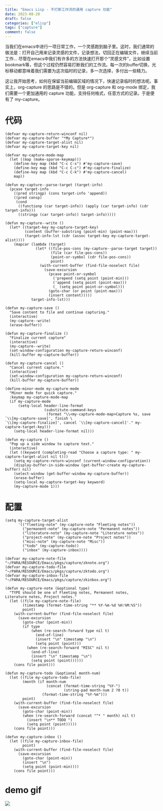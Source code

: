 ```yaml
---
title: "Emacs Lisp - 不打断工作流的通用 capture 功能"
date: 2023-08-20
draft: false
categories: ["elisp"]
tags: ["capture"]
comment: false
---
```


当我们在emacs中进行一项日常工作，一个灵感跑到脑子里。这时，我们通常的做法是：打开自己用来记录灵感的文件，记录想法，切回正在编辑文件，继续当前工作... 尽管在emacs中我们有许多的方法快速打开那个“灵感文件”，比如设置bookmark等，但这个过程仍然容易打断我们的工作流。每一次的buffer切换，光标移动都意味着我们需要为这次临时的记录，多一次选择，多付出一些精力。

这让我开始思考，如何在保留当前编辑区域的情况下，快速记录临时的想法呢。事实上，org-capture 的思路是不错的。但是 org-capture 和 org-mode 绑定，我们需要一个更加通用的 capture 功能，支持任何格式，任意方式的记录。于是便有了 my-capture。

# 代码

    (defvar my-capture-return-winconf nil)
    (defvar my-capture-buffer "*My Capture*")
    (defvar my-capture-target-alist nil)
    (defvar my-capture-target-key nil)

    (defvar my-capture-mode-map
      (let ((map (make-sparse-keymap)))
        (define-key map (kbd "C-c C-s") #'my-capture-save)
        (define-key map (kbd "C-c C-c") #'my-capture-finalize)
        (define-key map (kbd "C-c C-k") #'my-capture-cancel)
        map))

    (defun my-capture--parse-target (target-info)
      (pcase target-info
        ((pred stringp) (cons target-info 'append))
        ((pred consp)
         (cond
          ((functionp (car target-info)) (apply (car target-info) (cdr target-info)))
          ((stringp (car target-info)) target-info)))))

    (defun my-capture--write ()
      (let* ((target-key my-capture-target-key)
             (content (buffer-substring (point-min) (point-max)))
             (target-info-lst (cdr (assoc target-key my-capture-target-alist))))
        (mapcar (lambda (target)
                  (let* ((file-pos-cons (my-capture--parse-target target))
                         (file (car file-pos-cons))
                         (point-or-symbol (cdr file-pos-cons))
                         point)
                    (with-current-buffer (find-file-noselect file)
                      (save-excursion
                        (pcase point-or-symbol
                          ('prepend (setq point (point-min)))
                          ('append (setq point (point-max)))
                          (_ (setq point point-or-symbol)))
                        (goto-char (or point (point-max)))
                        (insert content)))))
                target-info-lst)))

    (defun my-capture-save ()
      "Save content to file and continue capturing."
      (interactive)
      (my-capture--write)
      (erase-buffer))

    (defun my-capture-finalize ()
      "Finalize current capture"
      (interactive)
      (my-capture--write)
      (set-window-configuration my-capture-return-winconf)
      (kill-buffer my-capture-buffer))

    (defun my-capture-cancel ()
      "Cancel current capture."
      (interactive)
      (set-window-configuration my-capture-return-winconf)
      (kill-buffer my-capture-buffer))

    (define-minor-mode my-capture-mode
      "Minor mode for quick capture."
      :keymap my-capture-mode-map
      (if my-capture-mode
          (setq-local header-line-format
                      (substitute-command-keys
                       (format "\\<my-capture-mode-map>Capture %s, save `\\[my-capture-save]', finish \
    `\\[my-capture-finalize]', cancel `\\[my-capture-cancel]'." my-capture-target-key)))
        (setq-local header-line-format nil)))

    (defun my-capture ()
      "Pop up a side window to capture text."
      (interactive)
      (let ((keyword (completing-read "Choose a capture type: " my-capture-target-alist nil t)))
        (setq my-capture-return-winconf (current-window-configuration))
        (display-buffer-in-side-window (get-buffer-create my-capture-buffer) nil)
        (select-window (get-buffer-window my-capture-buffer))
        (erase-buffer)
        (setq-local my-capture-target-key keyword)
        (my-capture-mode 1)))

# 配置

    (setq my-capture-target-alist
          '(("fleeting-note" (my-capture-note "Fleeting notes"))
            ("permanent-note" (my-capture-note "Permanent notes"))
            ("literature-note" (my-capture-note "Literature notes"))
            ("project-note" (my-capture-note "Project notes"))
            ("misc-note" (my-capture-note "Misc"))
            ("todo" (my-capture-todo))
            ("inbox" (my-capture-inbox))))

    (defvar my-capture-note-file "~/PARA/RESOURCE/Emacs/pkgs/capture/zknote.org")
    (defvar my-capture-todo-file "~/PARA/RESOURCE/Emacs/pkgs/capture/zktodo.org")
    (defvar my-capture-inbox-file "~/PARA/RESOURCE/Emacs/pkgs/capture/zkinbox.org")

    (defun my-capture-note (&optional type)
      "TYPE should be one of Fleeting notes, Permanent notes,
    Literature notes, Project notes."
      (let ((file my-capture-note-file)
            (timestamp (format-time-string "** %Y-%m-%d %H:%M:%S"))
            point)
        (with-current-buffer (find-file-noselect file)
          (save-excursion
            (goto-char (point-min))
            (if type
                (when (re-search-forward type nil t)
                  (end-of-line)
                  (insert "\n" timestamp "\n")
                  (setq point (point)))
              (when (re-search-forward "MISC" nil t)
                (end-of-line)
                (insert "\n" timestamp "\n")
                (setq point (point))))))
        (cons file point)))

    (defun my-capture-todo (&optional month-num)
      (let ((file my-capture-todo-file)
            (month (if month-num
                       (concat (format-time-string "%Y-")
                               (string-pad month-num 2 ?0 t))
                     (format-time-string "%Y-%m")))
            point)
        (with-current-buffer (find-file-noselect file)
          (save-excursion
            (goto-char (point-min))
            (when (re-search-forward (concat "^* " month) nil t)
              (insert "\n** TODO ")
              (setq point (point)))))
        (cons file point)))

    (defun my-capture-inbox ()
      (let ((file my-capture-inbox-file)
            point)
        (with-current-buffer (find-file-noselect file)
          (save-excursion
            (goto-char (point-min))
            (insert "\n")
            (setq point (point-min))))
        (cons file point)))


# demo gif
<img class="gk-single-img" src="/image/my-capture-demo.gif">
